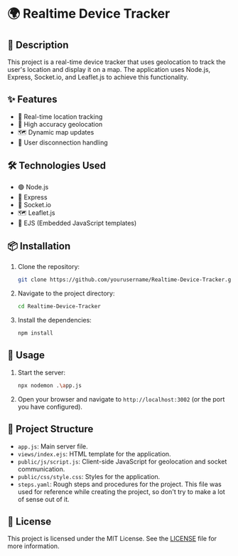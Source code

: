 # 🌍 Realtime Device Tracker

## 📜 Description
This project is a real-time device tracker that uses geolocation to track the user's location and display it on a map. The application uses Node.js, Express, Socket.io, and Leaflet.js to achieve this functionality.

## ✨ Features
- 📍 Real-time location tracking
- 🎯 High accuracy geolocation
- 🗺️ Dynamic map updates
- 🔌 User disconnection handling

## 🛠️ Technologies Used
- 🟢 Node.js
- 🚀 Express
- 📡 Socket.io
- 🗺️ Leaflet.js
- 📝 EJS (Embedded JavaScript templates)

## 📦 Installation
1. Clone the repository:
    ```sh
    git clone https://github.com/yourusername/Realtime-Device-Tracker.git
    ```
2. Navigate to the project directory:
    ```sh
    cd Realtime-Device-Tracker
    ```
3. Install the dependencies:
    ```sh
    npm install
    ```

## 🚀 Usage
1. Start the server:
    ```sh
    npx nodemon .\app.js
    ```
2. Open your browser and navigate to `http://localhost:3002` (or the port you have configured).

## 📂 Project Structure
- `app.js`: Main server file.
- `views/index.ejs`: HTML template for the application.
- `public/js/script.js`: Client-side JavaScript for geolocation and socket communication.
- `public/css/style.css`: Styles for the application.
- `steps.yaml`: Rough steps and procedures for the project. This file was used for reference while creating the project, so don't try to make a lot of sense out of it.

## 📄 License
This project is licensed under the MIT License. See the [LICENSE](LICENSE) file for more information.
```